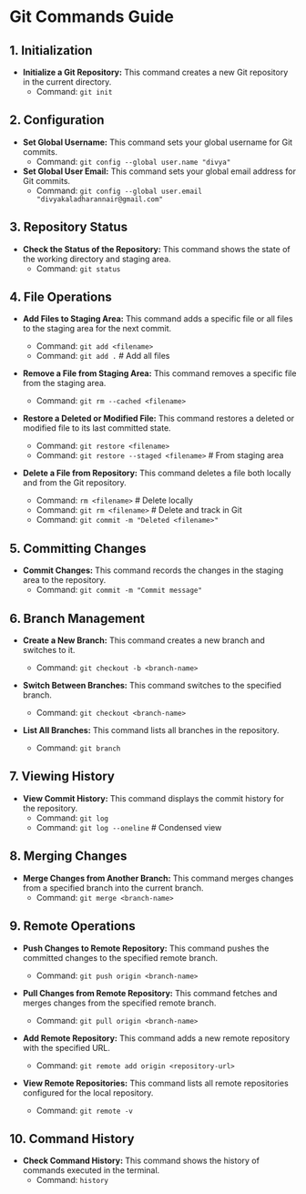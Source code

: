 # Git Commands Guide

## 1. Initialization
- **Initialize a Git Repository:** This command creates a new Git repository in the current directory.
  - Command: `git init`

## 2. Configuration
- **Set Global Username:** This command sets your global username for Git commits.
  - Command: `git config --global user.name "divya"`
- **Set Global User Email:** This command sets your global email address for Git commits.
  - Command: `git config --global user.email "divyakaladharannair@gmail.com"`

## 3. Repository Status
- **Check the Status of the Repository:** This command shows the state of the working directory and staging area.
  - Command: `git status`

## 4. File Operations
- **Add Files to Staging Area:** This command adds a specific file or all files to the staging area for the next commit.
  - Command: `git add <filename>`
  - Command: `git add .`  # Add all files

- **Remove a File from Staging Area:** This command removes a specific file from the staging area.
  - Command: `git rm --cached <filename>`

- **Restore a Deleted or Modified File:** This command restores a deleted or modified file to its last committed state.
  - Command: `git restore <filename>`
  - Command: `git restore --staged <filename>`  # From staging area

- **Delete a File from Repository:** This command deletes a file both locally and from the Git repository.
  - Command: `rm <filename>`  # Delete locally
  - Command: `git rm <filename>`  # Delete and track in Git
  - Command: `git commit -m "Deleted <filename>"`

## 5. Committing Changes
- **Commit Changes:** This command records the changes in the staging area to the repository.
  - Command: `git commit -m "Commit message"`

## 6. Branch Management
- **Create a New Branch:** This command creates a new branch and switches to it.
  - Command: `git checkout -b <branch-name>`

- **Switch Between Branches:** This command switches to the specified branch.
  - Command: `git checkout <branch-name>`

- **List All Branches:** This command lists all branches in the repository.
  - Command: `git branch`

## 7. Viewing History
- **View Commit History:** This command displays the commit history for the repository.
  - Command: `git log`
  - Command: `git log --oneline`  # Condensed view

## 8. Merging Changes
- **Merge Changes from Another Branch:** This command merges changes from a specified branch into the current branch.
  - Command: `git merge <branch-name>`

## 9. Remote Operations
- **Push Changes to Remote Repository:** This command pushes the committed changes to the specified remote branch.
  - Command: `git push origin <branch-name>`

- **Pull Changes from Remote Repository:** This command fetches and merges changes from the specified remote branch.
  - Command: `git pull origin <branch-name>`

- **Add Remote Repository:** This command adds a new remote repository with the specified URL.
  - Command: `git remote add origin <repository-url>`

- **View Remote Repositories:** This command lists all remote repositories configured for the local repository.
  - Command: `git remote -v`

## 10. Command History
- **Check Command History:** This command shows the history of commands executed in the terminal.
  - Command: `history`

